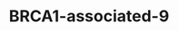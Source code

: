 ---
title: BRCA1-associated-9
layout: osd-exhibit
paper: config-mehta-2020
figure: BRCA1-associated-9
---